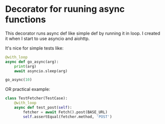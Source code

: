 # Decorator for ruuning async functions
This decorator runs async def like simple def by running it in loop. 
I created it when I start to use asyncio and aiohttp.

It's nice for simple tests like:

```python
@with_loop
async def go_async(arg):
    print(arg)
    await asyncio.sleep(arg)

go_async(10)
```

OR practical example:

```python
class TestFetcher(TestCase):
    @with_loop
    async def test_post(self):
        fetcher = await Fetch().post(BASE_URL)
        self.assertEqual(fetcher.method, 'POST')
```
